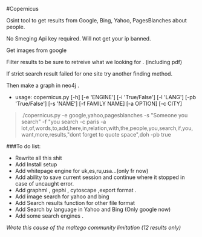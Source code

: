 #Copernicus


Osint tool to get results from Google, Bing, Yahoo, PagesBlanches about people.

No Smeging Api key required.
Will not get your ip banned.

Get images from google

Filter results to be sure to retreive what we looking for .
 (including pdf)

If strict search result failed for one site try another finding method.

Then make a graph in neo4j .

 - usage: copernicus.py [-h] [-e 'ENGINE'] [-i  'True/False']  [-l 'LANG'] [-pb 'True/False'] [-s 'NAME'] [-f
   FAMILY NAME] [-a OPTION] [-c CITY]

>./copernicus.py -e google,yahoo,pagesblanches -s "Someone you search" -f "you search -c paris -a lot,of,words,to,add,here,in,relation,with,the,people,you,search,if,you,want,more,results,"dont forget to quote space",doh  -pb true
   
###To do list:
- Rewrite all this shit
- Add Install setup 
-   Add whitepage engine for uk,es,ru,usa...(only fr now)
 -  Add ability to save current session and continue where it stopped in  case of uncaught error.
-  Add graphml , gephi , cytoscape ,export format .
-  Add image search for yahoo and bing
- Add Search results function for other file format 
- Add Search by language in Yahoo and Bing (Only google now)
- Add some search engines .

*Wrote this cause of the maltego community limitation (12 results only)*

